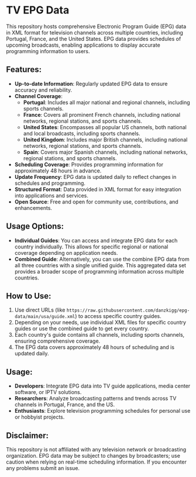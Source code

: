 # TV EPG Data

This repository hosts comprehensive Electronic Program Guide (EPG) data in XML format for television channels across multiple countries, including Portugal, France, and the United States. EPG data provides schedules of upcoming broadcasts, enabling applications to display accurate programming information to users.

## Features:
- **Up-to-date Information**: Regularly updated EPG data to ensure accuracy and reliability.
- **Channel Coverage**:
  - **Portugal**: Includes all major national and regional channels, including sports channels.
  - **France**: Covers all prominent French channels, including national networks, regional stations, and sports channels.
  - **United States**: Encompasses all popular US channels, both national and local broadcasts, including sports channels.
  - **United Kingdom**: Includes major British channels, including national networks, regional stations, and sports channels.
  - **Spain**: Covers major Spanish channels, including national networks, regional stations, and sports channels.
- **Scheduling Coverage**: Provides programming information for approximately 48 hours in advance.
- **Update Frequency**: EPG data is updated daily to reflect changes in schedules and programming.
- **Structured Format**: Data provided in XML format for easy integration into applications and services.
- **Open Source**: Free and open for community use, contributions, and enhancements.

## Usage Options:
- **Individual Guides**: You can access and integrate EPG data for each country individually. This allows for specific regional or national coverage depending on application needs.
- **Combined Guide**: Alternatively, you can use the combine EPG data from all three countries with a single unified guide. This aggregated data set provides a broader scope of programming information across multiple countries.

## How to Use:
1. Use direct URLs (like `https://raw.githubusercontent.com/danzkigg/epg-data/main/usa/guide.xml`) to access specific country guides.
2. Depending on your needs, use individual XML files for specific country guides or use the combined guide to get every country.
3. Each country's guide contains all channels, including sports channels, ensuring comprehensive coverage.
4. The EPG data covers approximately 48 hours of scheduling and is updated daily.

## Usage:
- **Developers**: Integrate EPG data into TV guide applications, media center software, or IPTV solutions.
- **Researchers**: Analyze broadcasting patterns and trends across TV channels in Portugal, France, and the US.
- **Enthusiasts**: Explore television programming schedules for personal use or hobbyist projects.

## Disclaimer:
This repository is not affiliated with any television network or broadcasting organization. EPG data may be subject to changes by broadcasters; use caution when relying on real-time scheduling information. If you encounter any problems submit an issue.




